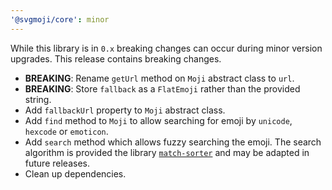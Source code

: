 ```yaml
---
'@svgmoji/core': minor
---
```


While this library is in `0.x` breaking changes can occur during minor version upgrades. This release contains breaking changes.

- **BREAKING**: Rename `getUrl` method on `Moji` abstract class to `url`.
- **BREAKING**: Store `fallback` as a `FlatEmoji` rather than the provided string.
- Add `fallbackUrl` property to `Moji` abstract class.
- Add `find` method to `Moji` to allow searching for emoji by `unicode`, `hexcode` or `emoticon`.
- Add `search` method which allows fuzzy searching the emoji. The search algorithm is provided the library [`match-sorter`](https://github.com/kentcdodds/match-sorter) and may be adapted in future releases.
- Clean up dependencies.
